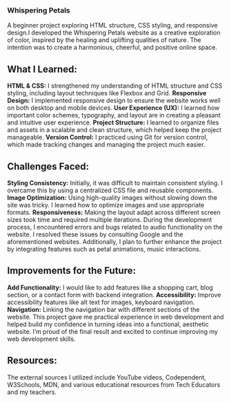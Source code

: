 ### Whispering Petals

A beginner project exploring HTML structure, CSS styling, and responsive design.I developed the Whispering Petals website as a creative exploration of color, inspired by the healing and uplifting qualities of nature. The intention was to create a harmonious, cheerful, and positive online space.
## What I Learned:
**HTML & CSS:** I strengthened my understanding of HTML structure and CSS styling, including layout techniques like Flexbox and Grid.
**Responsive Design:** I implemented responsive design to ensure the website works well on both desktop and mobile devices.
**User Experience (UX):** I learned how important color schemes, typography, and layout are in creating a pleasant and intuitive user experience.
**Project Structure:** I learned to organize files and assets in a scalable and clean structure, which helped keep the project manageable.
**Version Control:** I practiced using Git for version control, which made tracking changes and managing the project much easier.
## Challenges Faced:
**Styling Consistency:** Initially, it was difficult to maintain consistent styling. I overcame this by using a centralized CSS file and reusable components.
**Image Optimization:** Using high-quality images without slowing down the site was tricky. I learned how to optimize images and use appropriate formats.
**Responsiveness:** Making the layout adapt across different screen sizes took time and required multiple iterations.
During the development process, I encountered errors and bugs related to audio functionality on the website. I resolved these issues by consulting Google and the aforementioned websites. Additionally, I plan to further enhance the project by integrating features such as petal animations, music interactions. 
## Improvements for the Future: 
**Add Functionality:** I would like to add features like a shopping cart, blog section, or a contact form with backend integration.
**Accessibility:** Improve accessibility features like alt text for images, keyboard navigation.
**Navigation:** Linking the navigation bar with different sections of the website.
This project gave me practical experience in web development and helped build my confidence in turning ideas into a functional, aesthetic website. I’m proud of the final result and excited to continue improving my web development skills.
## Resources:
The external sources I utilized include YouTube videos, Codependent, W3Schools, MDN, and various educational resources from Tech Educators and my teachers.
